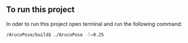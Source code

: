 ## To run this project

In oder to run this project open terminal and run the following command:
```bash
/ArucoPose/build$ ./ArucoPose -l=0.25
```

